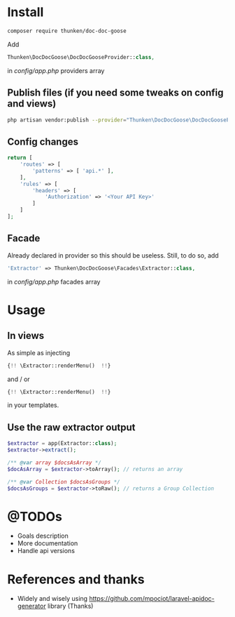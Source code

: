 # Install

```bash
composer require thunken/doc-doc-goose
```

Add
```php
Thunken\DocDocGoose\DocDocGooseProvider::class,
```
in *config/app.php* providers array

## Publish files (if you need some tweaks on config and views)
```bash
php artisan vendor:publish --provider="Thunken\DocDocGoose\DocDocGooseProvider"
```

## Config changes
```php
return [
    'routes' => [
        'patterns' => [ 'api.*' ],
    ],
    'rules' => [
        'headers' => [
            'Authorization' => '<Your API Key>'
        ]
    ]
];
```

## Facade 

Already declared in provider so this should be useless. Still, to do so, add
```php
'Extractor' => Thunken\DocDocGoose\Facades\Extractor::class,
```
in *config/app.php* facades array


# Usage

## In views
As simple as injecting 
```php
{!! \Extractor::renderMenu()  !!}
```
and / or
```php
{!! \Extractor::renderMenu()  !!}
```
in your templates.

## Use the raw extractor output
```php
$extractor = app(Extractor::class);
$extractor->extract();

/** @var array $docsAsArray */
$docAsArray = $extractor->toArray(); // returns an array

/** @var Collection $docsAsGroups */
$docsAsGroups = $extractor->toRaw(); // returns a Group Collection

```

# @TODOs
- Goals description
- More documentation
- Handle api versions

# References and thanks
* Widely and wisely using https://github.com/mpociot/laravel-apidoc-generator library (Thanks)
